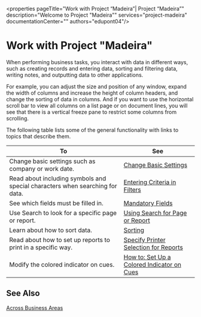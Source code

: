 <properties
	pageTitle="Work with Project “Madeira”| Project “Madeira”"
        description="Welcome to Project "Madeira"" 
        services="project-madeira" 
        documentationCenter=""
        authors="edupont04"/>
<tags
    ms.service="project-madeira"
    ms.topic="article"
    ms.devlang="na"
    ms.topic="article"
    ms.tgt_pltfrm="na"
    ms.workload="Madeira"
    ms.date="05/12/2016"
    ms.author="edupont04" />
    
# Work with Project "Madeira"
When performing business tasks, you interact with data in different ways, such as creating records and entering data, sorting and filtering data, writing notes, and outputting data to other applications.

For example, you can adjust the size and position of any window, expand the width of columns and increase the height of column headers, and change the sorting of data in columns. And if you want to use the horizontal scroll bar to view all columns on a list page or on document lines, you will see that there is a vertical freeze pane to restrict some columns from scrolling.

The following table lists some of the general functionality with links to topics that describe them.

|To |See |
|---|----|
|Change basic settings such as company or work date.|[Change Basic Settings](ui-change-basic-settings.md)|
|Read about including symbols and special characters when searching for data.|[Entering Criteria in Filters](ui-enter-criteria-filters.md)|
|See which fields must be filled in.|[Mandatory Fields](ui-mandatory-fields.md)|
|Use Search to look for a specific page or report.|[Using Search for Page or Report](ui-search.md)|
|Learn about how to sort data.|[Sorting](ui-sorting.md)|
|Read about how to set up reports to print in a specific way.|[Specify Printer Selection for Reports](ui-specify-printer-selection-reports.md)|
|Modify the colored indicator on cues.|[How to: Set Up a Colored Indicator on Cues](ui-how-setup-colored-indicator-cues.md)|

## See Also
[Across Business Areas](ui-across-business-areas.md)
